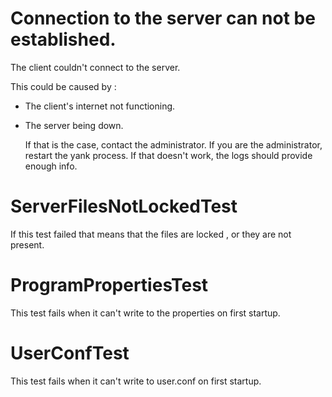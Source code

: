 # Connection to the server can not be established.
The client couldn't connect to the server. 

This could be caused by : 
- The client's internet not functioning.
- The server being down.

    If that is the case, contact the administrator. If you are the administrator,
    restart the yank process. If that doesn't work, the logs should provide enough
    info.

# ServerFilesNotLockedTest
If this test failed that means that the files are locked , or
they are not present.

# ProgramPropertiesTest
This test fails when it can't write to the properties on first
startup.

# UserConfTest
This test fails when it can't write to user.conf on first
startup.